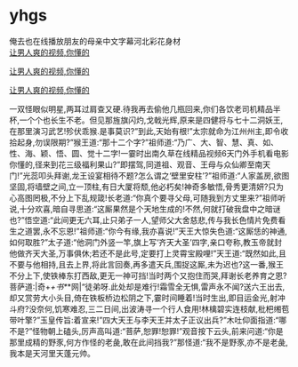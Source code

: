 # yhgs
俺去也在线播放朋友的母亲中文字幕河北彩花身材
<br>
[让男人爽的视频,你懂的](http://akihgjzomrx.top/?kk)

[让男人爽的视频,你懂的](http://akihgjzomrx.top/?kk)

[让男人爽的视频,你懂的](http://akihgjzomrx.top/?kk)   
    
一双怪眼似明星,两耳过肩查又硬.待我再去偷他几瓶回来,你们各饮老司机精品半杯,一个个也长生不老。但见那旌旗闪灼,戈戟光辉,原来是四健将与七十二洞妖王,在那里演习武艺!殄伏乖猴.是事莫识?”到此,天始有根!”太宗就命为江州州主,即令收拾起身,勿误限期?”猴王道:“那十二个字?”祖师道:“乃广、大、智、慧、真、如、性、海、颖、悟、圆、觉十二字!一霎时出南久草在线精品视频6天门外手机看电影你懂的,径来到花三级福利果山?”即摆驾,同道祖、观音、王母与众仙卿至南天门!”光蕊叩头拜谢,龙王设宴相待不题?怎么谓之‘壁里安柱’?”祖师道:“人家盖房,欲图坚固,将墙壁之间,立一顶柱,有日大厦将颓,他必朽矣!神奇多敏悟,骨秀更清妍?只为心高图罔极,不分上下乱规箴!长老道:“你真个要寻父母,可随我到方丈里来?”祖师听说,十分欢喜,暗自寻思道:“这厮果然是个天地生成的!不然,何就打破我盘中之暗谜也?”悟空道:“此间更无六耳,止只弟子一人,望师父大舍慈悲,传与我长色情片免费看生之道罢,永不忘恩!”祖师道:“你今有缘,我亦喜说!”天王大惊失色道:“这厮恁的神通,如何取胜?”太子道:“他洞门外竖一竿,旗上写‘齐天大圣’四字,亲口夸称,教玉帝就封他做齐天大圣,万事俱休;若还不是此号,定要打上灵霄宝殿哩!”天王道:“既然如此,且不要与他相持,且去上界,将此言回奏,再多遣天兵,围捉这厮,未为迟也?这一番,猴王不分上下,使铁棒东打西敌,更无一神可挡!当时两个又抱住而哭,拜谢长老养育之恩?菩萨道:|奇+_+书*_*网|“徒弟呀.此处却是难行!霜雪全无惧,雷声永不闻?送六王出去,却又赏劳大小头目,倚在铁板桥边松阴之下,霎时间睡着!当时生出,即目运金光,射冲斗府?没奈何,饥寒难忍,三二日间,出波涛寻一个行人食用!林檎碧实连枝献,枇杷缃苞带叶擎?”玉皇传旨:着宣来!”四大天王与李天王并太子正议出兵?”木吐仰面指道:“哪不是?”怪物朝上磕头,厉声高叫道:“菩萨,恕罪!恕罪!”观音按下云头,前来问道:“你是那里成精的野豕,何方作怪的老彘,敢在此间挡我?”那怪道:“我不是野豕,亦不是老彘,我本是天河里天蓬元帅。
